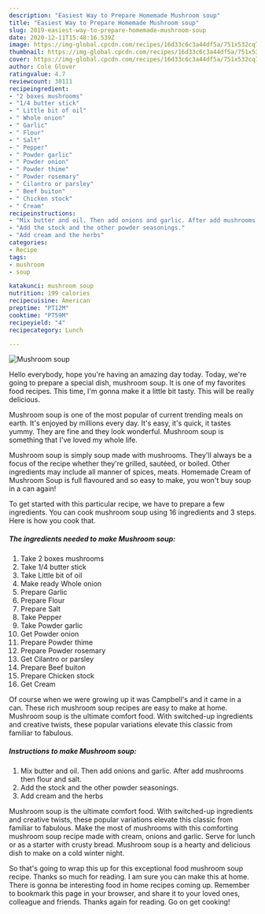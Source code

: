 ```yaml
---
description: "Easiest Way to Prepare Homemade Mushroom soup"
title: "Easiest Way to Prepare Homemade Mushroom soup"
slug: 2019-easiest-way-to-prepare-homemade-mushroom-soup
date: 2020-12-11T15:48:16.539Z
image: https://img-global.cpcdn.com/recipes/16d33c6c3a44df5a/751x532cq70/mushroom-soup-recipe-main-photo.jpg
thumbnail: https://img-global.cpcdn.com/recipes/16d33c6c3a44df5a/751x532cq70/mushroom-soup-recipe-main-photo.jpg
cover: https://img-global.cpcdn.com/recipes/16d33c6c3a44df5a/751x532cq70/mushroom-soup-recipe-main-photo.jpg
author: Cole Glover
ratingvalue: 4.7
reviewcount: 30111
recipeingredient:
- "2 boxes mushrooms"
- "1/4 butter stick"
- " Little bit of oil"
- " Whole onion"
- " Garlic"
- " Flour"
- " Salt"
- " Pepper"
- " Powder garlic"
- " Powder onion"
- " Powder thime"
- " Powder rosemary"
- " Cilantro or parsley"
- " Beef buiton"
- " Chicken stock"
- " Cream"
recipeinstructions:
- "Mix butter and oil. Then add onions and garlic. After add mushrooms then flour and salt."
- "Add the stock and the other powder seasonings."
- "Add cream and the herbs"
categories:
- Recipe
tags:
- mushroom
- soup

katakunci: mushroom soup 
nutrition: 199 calories
recipecuisine: American
preptime: "PT12M"
cooktime: "PT59M"
recipeyield: "4"
recipecategory: Lunch

---
```



![Mushroom soup](https://img-global.cpcdn.com/recipes/16d33c6c3a44df5a/751x532cq70/mushroom-soup-recipe-main-photo.jpg)

Hello everybody, hope you're having an amazing day today. Today, we're going to prepare a special dish, mushroom soup. It is one of my favorites food recipes. This time, I'm gonna make it a little bit tasty. This will be really delicious.

Mushroom soup is one of the most popular of current trending meals on earth. It's enjoyed by millions every day. It's easy, it's quick, it tastes yummy. They are fine and they look wonderful. Mushroom soup is something that I've loved my whole life.

Mushroom soup is simply soup made with mushrooms. They&#39;ll always be a focus of the recipe whether they&#39;re grilled, sautéed, or boiled. Other ingredients may include all manner of spices, meats. Homemade Cream of Mushroom Soup is full flavoured and so easy to make, you won&#39;t buy soup in a can again!


To get started with this particular recipe, we have to prepare a few ingredients. You can cook mushroom soup using 16 ingredients and 3 steps. Here is how you cook that.

<!--inarticleads1-->

##### The ingredients needed to make Mushroom soup:

1. Take 2 boxes mushrooms
1. Take 1/4 butter stick
1. Take  Little bit of oil
1. Make ready  Whole onion
1. Prepare  Garlic
1. Prepare  Flour
1. Prepare  Salt
1. Take  Pepper
1. Take  Powder garlic
1. Get  Powder onion
1. Prepare  Powder thime
1. Prepare  Powder rosemary
1. Get  Cilantro or parsley
1. Prepare  Beef buiton
1. Prepare  Chicken stock
1. Get  Cream


Of course when we were growing up it was Campbell&#39;s and it came in a can. These rich mushroom soup recipes are easy to make at home. Mushroom soup is the ultimate comfort food. With switched-up ingredients and creative twists, these popular variations elevate this classic from familiar to fabulous. 

<!--inarticleads2-->

##### Instructions to make Mushroom soup:

1. Mix butter and oil. Then add onions and garlic. After add mushrooms then flour and salt.
1. Add the stock and the other powder seasonings.
1. Add cream and the herbs


Mushroom soup is the ultimate comfort food. With switched-up ingredients and creative twists, these popular variations elevate this classic from familiar to fabulous. Make the most of mushrooms with this comforting mushroom soup recipe made with cream, onions and garlic. Serve for lunch or as a starter with crusty bread. Mushroom soup is a hearty and delicious dish to make on a cold winter night. 

So that's going to wrap this up for this exceptional food mushroom soup recipe. Thanks so much for reading. I am sure you can make this at home. There is gonna be interesting food in home recipes coming up. Remember to bookmark this page in your browser, and share it to your loved ones, colleague and friends. Thanks again for reading. Go on get cooking!
